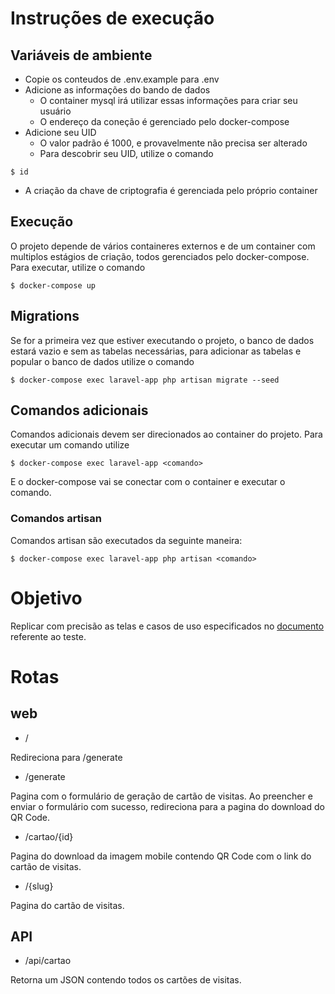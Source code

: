 # Instruções de execução

## Variáveis de ambiente

- Copie os conteudos de .env.example para .env
- Adicione as informações do bando de dados
    - O container mysql irá utilizar essas informações para criar seu usuário
    - O endereço da coneção é gerenciado pelo docker-compose
- Adicione seu UID
    - O valor padrão é 1000, e provavelmente não precisa ser alterado
    - Para descobrir seu UID, utilize o comando
 ```
 $ id
 ```
 - A criação da chave de criptografia é gerenciada pelo próprio container

## Execução

O projeto depende de vários containeres externos e de um container com multiplos estágios de criação, todos gerenciados pelo docker-compose. Para executar, utilize o comando

```
$ docker-compose up
```

## Migrations

Se for a primeira vez que estiver executando o projeto, o banco de dados estará vazio e sem as tabelas necessárias, para adicionar as tabelas e popular o banco de dados utilize o comando

```
$ docker-compose exec laravel-app php artisan migrate --seed
```

## Comandos adicionais

Comandos adicionais devem ser direcionados ao container do projeto. Para executar um comando utilize

```
$ docker-compose exec laravel-app <comando>
```

E o docker-compose vai se conectar com o container e executar o comando. 

### Comandos artisan

Comandos artisan são executados da seguinte maneira:

```
$ docker-compose exec laravel-app php artisan <comando>
```

# Objetivo

Replicar com precisão as telas e casos de uso especificados no [documento](https://www.linkedin.com/safety/go?url=https%3A%2F%2Fdocs.google.com%2Fdocument%2Fd%2F1E_aQ5_CmSUki_IMufBKMDnjvBdyexsxcS6HZvv7sSr0%2Fexport%3Fformat%3Dpdf&trk=flagship-messaging-web&messageThreadUrn=urn%3Ali%3AmessagingThread%3A2-MDNmOWRmMzEtZjM3Ny00ZjcyLTk3ZmUtZmE3YjFmNzAyZGMyXzAxMw%3D%3D&lipi=urn%3Ali%3Apage%3Ad_flagship3_feed%3BAqo40QapS9y1gPA3QyTzGA%3D%3D) referente ao teste.

# Rotas

## web

- /

Redireciona para /generate

- /generate

Pagina com o formulário de geração de cartão de visitas. Ao preencher e enviar o formulário com sucesso, redireciona para a pagina do download do QR Code.

- /cartao/{id}

Pagina do download da imagem mobile contendo QR Code com o link do cartão de visitas.

- /{slug}

Pagina do cartão de visitas.

## API

- /api/cartao

Retorna um JSON contendo todos os cartões de visitas.
